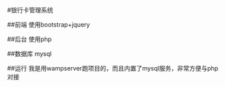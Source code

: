 #银行卡管理系统

##前端
使用bootstrap+jquery

##后台
使用php

##数据库
mysql

##运行
我是用wampserver跑项目的，而且内置了mysql服务，非常方便与php对接